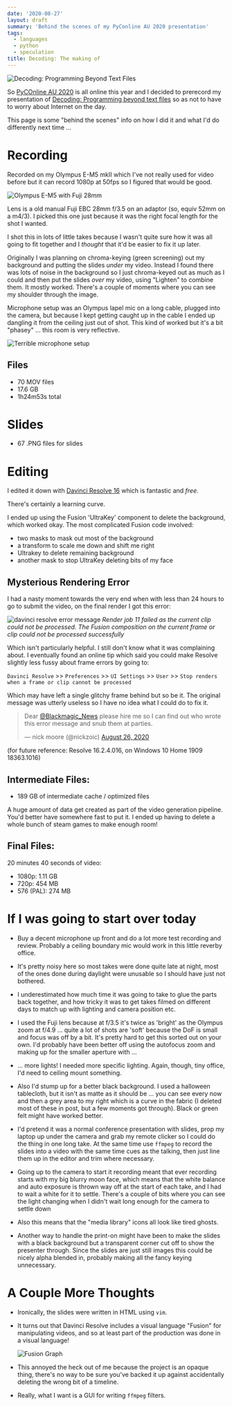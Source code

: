 ```yaml
---
date: '2020-08-27'
layout: draft
summary: 'Behind the scenes of my PyConline AU 2020 presentation'
tags:
  - languages
  - python
  - speculation
title: Decoding: The making of
---
```


![Decoding: Programming Beyond Text Files](img/title-x.png)

So [PyCOnline AU 2020](https://2020.pycon.org.au/) is all online this year 
and I decided to prerecord my presentation of
[Decoding: Programming beyond text files](https://2020.pycon.org.au/program/lyrjgy/)
so as not to have to worry about Internet on the day.

This page is some "behind the scenes" info on how I did it and what I'd do differently
next time ...

# Recording

Recorded on my Olympus E-M5 mkII which I've not really used for video before but
it can record 1080p at 50fps so I figured that would be good.

![Olympus E-M5 with Fuji 28mm](img/camera.jpg)

Lens is a old manual Fuji EBC 28mm f/3.5 on an adaptor (so, equiv 52mm on a m4/3).
I picked this one just because it was the right focal length for the shot I wanted.

I shot this in lots of little takes because I wasn't quite sure how it was all
going to fit together and I *thought* that it'd be easier to fix it up later.

Originally I was planning on chroma-keying (green screening) out my background and
putting the slides *under* my video.  Instead I found there was lots of noise in the
background so I just chroma-keyed out as much as I could and then put the slides 
*over* my video, using "Lighten" to combine them.  It mostly worked.
There's a couple of moments where you can see my shoulder through the image.

Microphone setup was an Olympus lapel mic on a long cable, plugged into the camera,
but because I kept getting caught up in the cable I ended up dangling it from the 
ceiling just out of shot.  This kind of worked but it's a bit "phasey" ... this
room is very reflective.

![Terrible microphone setup](img/microphone.jpg)

## Files

* 70 MOV files
* 17.6 GB
* 1h24m53s total

# Slides

* 67 .PNG files for slides

# Editing

I edited it down with [Davinci Resolve 16](https://www.blackmagicdesign.com/au/products/davinciresolve/) which is fantastic and *free*.

There's certainly a learning curve.

I ended up using the Fusion 'UltraKey' component to delete the background, which
worked okay. The most complicated Fusion code involved:

* two masks to mask out most of the background
* a transform to scale me down and shift me right
* Ultrakey to delete remaining background
* another mask to stop UltraKey deleting bits of my face

## Mysterious Rendering Error

I had a nasty moment towards the very end when with less than 24 hours to go to 
submit the video, on the final render I got this error:

![davinci resolve error message](img/error-message.png)
*Render job 11 failed as the current clip could not be processed. The Fusion composition on the current frame or clip could not be processed successfully*

Which isn't particularly helpful.  I still don't know what it was complaining about.
I eventually found an online tip which said you could make Resolve slightly less fussy
about frame errors by going to:

`Davinci Resolve` >> `Preferences` >> `UI Settings` >> `User` >> `Stop renders when a frame or clip cannot be processed`

Which may have left a single glitchy frame behind but so be it.  The original message
was utterly useless so I have no idea what I could do to fix it.

<blockquote class="twitter-tweet"><p lang="en" dir="ltr">Dear <a href="https://twitter.com/Blackmagic_News?ref_src=twsrc%5Etfw">@Blackmagic_News</a> please hire me so I can find out who wrote this error message and snub them at parties.</p>&mdash; nick moore (@nickzoic) <a href="https://twitter.com/nickzoic/status/1298450533691191296?ref_src=twsrc%5Etfw">August 26, 2020</a></blockquote> <script async src="https://platform.twitter.com/widgets.js" charset="utf-8"></script> 

(for future reference: Resolve 16.2.4.016, on Windows 10 Home 1909 18363.1016)


## Intermediate Files:

* 189 GB of intermediate cache / optimized files

A huge amount of data get created as part of the video generation pipeline.
You'd better have somewhere fast to put it.
I ended up having to delete a whole bunch of steam games to make enough room!

## Final Files:

20 minutes 40 seconds of video:

* 1080p: 1.11 GB
* 720p: 454 MB
* 576 (PAL): 274 MB

# If I was going to start over today

* Buy a decent microphone up front and do a lot more test recording and review.
  Probably a ceiling boundary mic would work in this little reverby office.

* It's pretty noisy here so most takes were done quite late at night, most of the ones
  done during daylight were unusable so I should have just not bothered.

* I underestimated how much time it was going to take to glue the parts back together,
  and how tricky it was to get takes filmed on different days to match up with lighting
  and camera position etc.

* I used the Fuji lens because at f/3.5 it's twice as 'bright' as the Olympus zoom at 
  f/4.9 ... quite a lot of shots are 'soft' because the DoF is small and focus was off by a bit.
  It's pretty hard to get this sorted out on your own.
  I'd probably have been better off using the autofocus zoom and making up for the
  smaller aperture with ...

* ... more lights!  I needed more specific lighting.  Again, though, tiny office, I'd
  need to ceiling mount something.

* Also I'd stump up for a better black background.  I used a halloween tablecloth, 
  but it isn't as matte as it should be ... you can see every now and then a grey area
  to my right which is a curve in the fabric (I deleted most of these in post, but a 
  few moments got through).  Black or green felt might have worked better.

* I'd pretend it was a normal conference presentation with slides,
  prop my laptop up under the camera and grab my remote clicker so I could do the thing in
  one long take.  At the same time use `ffmpeg` to record the slides into a video with 
  the same time cues as the talking, then just line them up in the editor and trim 
  where necessary.

* Going up to the camera to start it recording meant that ever recording starts with my 
  big blurry moon face, which means that the white balance and auto exposure is thrown
  way off at the start of each take, and I had to wait a white for it to settle.  There's
  a couple of bits where you can see the light changing when I didn't wait long enough
  for the camera to settle down

* Also this means that the "media library" icons all look like tired ghosts.

* Another way to handle the print-on might have been to make the slides with a black
  background but a transparent corner cut off to show the presenter through. Since the
  slides are just still images this could be nicely alpha blended in, probably making
  all the fancy keying unnecessary.

# A Couple More Thoughts

* Ironically, the slides were written in HTML using `vim`.

* It turns out that Davinci Resolve includes a visual language "Fusion" for manipulating
  videos, and so at least part of the production was done in a visual language!

  ![Fusion Graph](img/fusion.png)

* This annoyed the heck out of me because the project is an opaque thing, there's no way
  to be sure you've backed it up against accidentally deleting the wrong bit of a timeline.

* Really, what I want is a GUI for writing `ffmpeg` filters.
